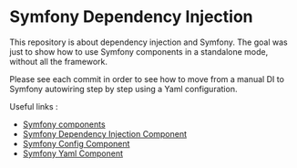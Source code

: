 # Symfony Dependency Injection

This repository is about dependency injection and Symfony. The goal was just to show how to use Symfony components in a standalone mode, without all the framework.

Please see each commit in order to see how to move from a manual DI to Symfony autowiring step by step using a Yaml configuration.

Useful links : 
- [Symfony components](https://symfony.com/components)
- [Symfony Dependency Injection Component](https://symfony.com/components/DependencyInjection)
- [Symfony Config Component](https://symfony.com/components/Config)
- [Symfony Yaml Component](https://symfony.com/components/Yaml)